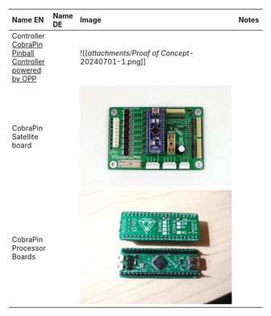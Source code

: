| Name EN                                                                                                    | Name DE | Image                                                                              | Notes |
| :--------------------------------------------------------------------------------------------------------- | :------ | :--------------------------------------------------------------------------------- | ----- |
| Controller [CobraPin Pinball Controller powered by OPP](https://missionpinball.org/hardware/opp/cobrapin/) |         | <div style="width: 300px">![[_attachments/Proof of Concept_-20240701-1.png]]</div> |       |
| CobraPin Satellite board                                                                                   |         | ![\|300](_attachments/Proof%20of%20Concept_-20240701-3.png)                        |       |
| CobraPin Processor Boards                                                                                  |         | ![300](_attachments/Proof%20of%20Concept_-20240701-4.png)                          |       |

